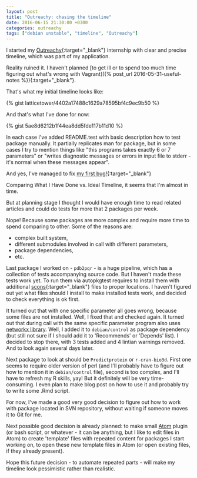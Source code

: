 ```yaml
---
layout: post
title: "Outreachy: chasing the timeline"
date: 2016-06-15 21:30:00 +0300
categories: outreachy
tags: ["debian unstable", "timeline", "Outreachy"]
---
```


I started my [Outreachy](https://wiki.gnome.org/Outreachy){:target="_blank"} internship with clear and precise timeline, which was part of my application.

Reality ruined it. I haven't planned [to get ill or to spend too much time figuring out what's wrong with Vagrant]({% post_url 2016-05-31-useful-notes %}){:target="_blank"}.

That's what my initial timeline looks like:

{% gist latticetower/4402a17488c1629a78595bf4c9ec9b50 %}

And that's what I've done for now:
   
{% gist 5ae8d6212b1f44ea8dd5fde117b11d10 %}

In each case I've added README.test with basic description how to test package manually. It partially replicates man for package, but in some cases I try to mention things like "this programs takes exactly 6 or 7 parameters" or "writes diagnostic messages or errors in input file to stderr - it's normal when these messages appear".

And yes, I've managed to fix [my first bug!](https://bugs.debian.org/cgi-bin/bugreport.cgi?bug=822382#10){:target="_blank"}

Comparing What I Have Done vs. Ideal Timeline, it seems that I'm almost in time.

But at planning stage I thought I would have enough time to read related articles and could do tests for more that 2 packages per week.

Nope! Because some packages are more complex and require more time to spend comparing to other. Some of the reasons are:
- complex built system,
- different submodules involved in call with different parameters,
- package dependencies,
- etc.

Last package I worked on - `pdb2pqr` - is a huge pipeline, which has a collection of tests accompanying source code. But I haven't made these tests work yet. To run them via autopkgtest requires to install them with additional [scons](http://scons.org/){:target="_blank"} files to proper locations. I haven't figured out yet what files should I install to make installed tests work, and decided to check everything is ok first.

It turned out that with one specific parameter all goes wrong, because some files are not installed. Well, I fixed that and checked again. It turned out that during call with the same specific parameter program also uses [networkx library](https://networkx.github.io/). Well, I added it to `debian/control` as package dependency (but still not sure if I should add it to 'Recommends' or 'Depends' list). I decided to stop there, with 3 tests added and 4 lintian warnings removed. And to look again several days later.

Next package to look at should be `Predictprotein` or `r-cran-bio3d`. First one seems to require older version of perl (and I'll probably have to figure out how to mention it in `debian/control` file), second is too complex, and I'll have to refresh my R skills, yay! But it definitely will be very time-consuming. I even plan to make blog post on how to use it and probably try to write some .Rmd script.

For now, I've made a good very good decision to figure out how to work with package located in SVN repository, without waiting if someone moves it to Git for me.

Next possible good decision is already planned: to make small [Atom](atom.io) plugin (or bash script, or whatever - it can be anything, but I like to edit files in Atom) to create 'template' files with repeated content for packages I start working on, to open these new template files in Atom (or open existing files, if they already present). 

Hope this future decision - to automate repeated parts - will make my timeline look  pessimistic rather than realistic.
